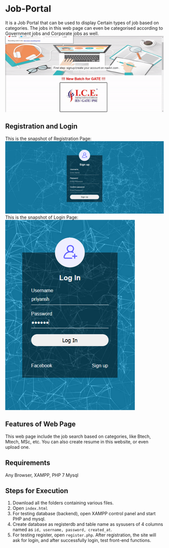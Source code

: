 # Job-Portal
It is a Job Portal that can be used to display Certain types of job based on categories. The jobs in this web page can even be categorised according to Government jobs and Corporate jobs as well.
![alt text](screenshots/gif.gif "Job Portal")
## Registration and Login
This is the snapshot of Registration Page: ![alt text](screenshots/registration.PNG "Registration Page")
This is the snapshot of Login Page:
![alt text](screenshots/login.PNG "Login Page")
## Features of Web Page
This web page include the job search based on categories, like Btech, Mtech, MSc, etc.
You can also create resume in this website, or even upload one.
## Requirements
Any Browser, XAMPP, PHP 7 Mysql
## Steps for Execution 
1. Download all the folders containing various files.
2. Open `index.html`
3. For testing database (backend), open XAMPP control panel and start PHP and mysql.
4. Create database as registerdb and table name as sysusers of 4 columns named as `id, username, password, created_at`.
5. For testing register, open `register.php`. After registration, the site will ask for login, and after successfully login, test front-end functions.
